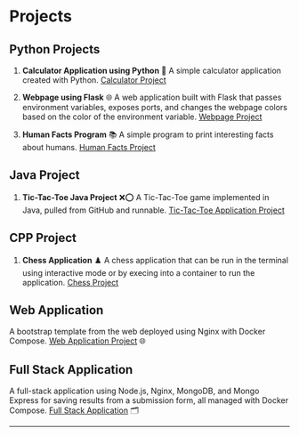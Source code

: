 # Projects

## Python Projects

1. **Calculator Application using Python** 🧮
   A simple calculator application created with Python.
   [Calculator Project](Projects/Python%20Projects/Calculator%20Project)

2. **Webpage using Flask** 🌐
   A web application built with Flask that passes environment variables, exposes ports, and changes the webpage colors based on the color of the environment variable.
   [Webpage Project](Projects/Python%20Projects/Webpage%20Project)

3. **Human Facts Program** 📚
   A simple program to print interesting facts about humans.
   [Human Facts Project](Projects/Python%20Projects/Human%20Facts%20Project)

## Java Project

1. **Tic-Tac-Toe Java Project** ❌⭕
   A Tic-Tac-Toe game implemented in Java, pulled from GitHub and runnable.
   [Tic-Tac-Toe Application Project](Projects/Java%20Projects/Tic-Tac-Toe%20Application%20Project)

## CPP Project

1. **Chess Application** ♟️
   A chess application that can be run in the terminal using interactive mode or by execing into a container to run the application.
   [Chess Project](Projects/CPP%20Projects/Chess%20Project)

## Web Application

A bootstrap template from the web deployed using Nginx with Docker Compose.
[Web Application Project](Projects/Web%20Application%20Project) 🌐

## Full Stack Application

A full-stack application using Node.js, Nginx, MongoDB, and Mongo Express for saving results from a submission form, all managed with Docker Compose.
[Full Stack Application](Projects/Full%20Stack%20Application) 🗂️

---
